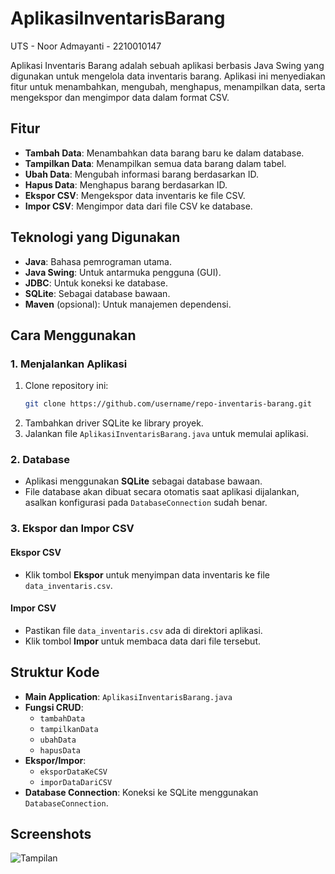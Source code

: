 # AplikasiInventarisBarang
 UTS - Noor Admayanti - 2210010147

Aplikasi Inventaris Barang adalah sebuah aplikasi berbasis Java Swing yang digunakan untuk mengelola data inventaris barang. Aplikasi ini menyediakan fitur untuk menambahkan, mengubah, menghapus, menampilkan data, serta mengekspor dan mengimpor data dalam format CSV.

## Fitur
- **Tambah Data**: Menambahkan data barang baru ke dalam database.
- **Tampilkan Data**: Menampilkan semua data barang dalam tabel.
- **Ubah Data**: Mengubah informasi barang berdasarkan ID.
- **Hapus Data**: Menghapus barang berdasarkan ID.
- **Ekspor CSV**: Mengekspor data inventaris ke file CSV.
- **Impor CSV**: Mengimpor data dari file CSV ke database.

## Teknologi yang Digunakan
- **Java**: Bahasa pemrograman utama.
- **Java Swing**: Untuk antarmuka pengguna (GUI).
- **JDBC**: Untuk koneksi ke database.
- **SQLite**: Sebagai database bawaan.
- **Maven** (opsional): Untuk manajemen dependensi.

## Cara Menggunakan
### 1. Menjalankan Aplikasi
1. Clone repository ini:
   ```bash
   git clone https://github.com/username/repo-inventaris-barang.git
2. Tambahkan driver SQLite ke library proyek.
3. Jalankan file `AplikasiInventarisBarang.java` untuk memulai aplikasi.

### 2. Database
- Aplikasi menggunakan **SQLite** sebagai database bawaan.
- File database akan dibuat secara otomatis saat aplikasi dijalankan, asalkan konfigurasi pada `DatabaseConnection` sudah benar.

### 3. Ekspor dan Impor CSV
#### Ekspor CSV
- Klik tombol **Ekspor** untuk menyimpan data inventaris ke file `data_inventaris.csv`.

#### Impor CSV
- Pastikan file `data_inventaris.csv` ada di direktori aplikasi.
- Klik tombol **Impor** untuk membaca data dari file tersebut.

## Struktur Kode
- **Main Application**: `AplikasiInventarisBarang.java`
- **Fungsi CRUD**:
  - `tambahData`
  - `tampilkanData`
  - `ubahData`
  - `hapusData`
- **Ekspor/Impor**:
  - `eksporDataKeCSV`
  - `imporDataDariCSV`
- **Database Connection**: Koneksi ke SQLite menggunakan `DatabaseConnection`.

## Screenshots
![Tampilan](screenshot/tampilan.png)
